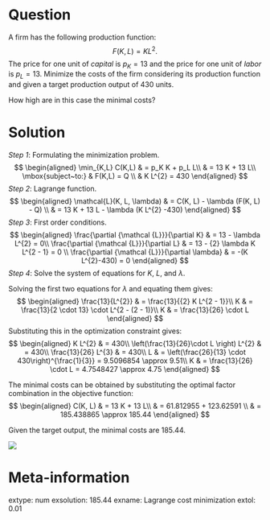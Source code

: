 

Question
========

A firm has the following production function:
$$
F(K,L)= K L^{2}.
$$
The price for one unit of _capital_ is $p_K = 13$ 
and the price for one unit of _labor_ is $p_L = 13$.
Minimize the costs of the firm considering its production function and given a target production output of 430 units.

How high are in this case the minimal costs?

Solution
========
_Step 1_: Formulating the minimization problem.
$$
\begin{aligned}
\min_{K,L} C(K,L) & = p_K K + p_L L\\
 & = 13 K + 13 L\\
\mbox{subject~to:} &  F(K,L) = Q \\
& K L^{2} = 430 
\end{aligned}
$$
_Step 2_: Lagrange function.
$$
\begin{aligned}
\mathcal{L}(K, L, \lambda) & = C(K, L) - \lambda (F(K, L) - Q) \\
  & = 13 K + 13 L - \lambda (K L^{2} -430)
\end{aligned}
$$
_Step 3_: First order conditions.
$$
\begin{aligned}
\frac{\partial {\mathcal {L}}}{\partial K} & = 13 - \lambda L^{2} = 0\\
\frac{\partial {\mathcal {L}}}{\partial L} & = 13 - {2} \lambda K L^{2 - 1} = 0 \\
\frac{\partial {\mathcal {L}}}{\partial \lambda} & = -(K L^{2}-430) = 0
\end{aligned}
$$
_Step 4_: Solve the system of equations for $K$, $L$, and $\lambda$.

Solving the first two equations for $\lambda$ and equating them gives:
$$
\begin{aligned}
\frac{13}{L^{2}} & = \frac{13}{{2} K L^{2 - 1}}\\
K & = \frac{13}{2 \cdot 13} \cdot L^{2 - (2 - 1)}\\
K & = \frac{13}{26} \cdot L
\end{aligned}
$$
Substituting this in the optimization constraint gives:
$$
\begin{aligned}
K L^{2} & = 430\\
\left(\frac{13}{26}\cdot L \right) L^{2} & = 430\\
\frac{13}{26} L^{3} & = 430\\
L & = \left(\frac{26}{13} \cdot 430\right)^{\frac{1}{3}} = 9.5096854 \approx 9.51\\
K & = \frac{13}{26} \cdot L = 4.7548427 \approx 4.75
\end{aligned}
$$

The minimal costs can be obtained by substituting the optimal factor combination in the objective function:
$$
\begin{aligned}
C(K, L) & = 13 K + 13 L\\
        & = 61.812955 + 123.62591 \\
        & = 185.438865 \approx 185.44
\end{aligned}
$$

Given the target output, the minimal costs are $185.44$.

![](contourplot-1.svg)


Meta-information
================
extype: num
exsolution: 185.44
exname: Lagrange cost minimization
extol: 0.01
